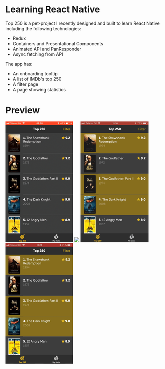 # Learning React Native

Top 250 is a pet-project I recently designed and built to learn React Native including the following technologies:
- Redux
- Containers and Presentational Components
- Animated API and PanResponder
- Async fetching from API

The app has:
- An onboarding tooltip
- A list of IMDb's top 250
- A filter page
- A page showing statistics

# Preview
<p>
    <img src="app/assets/images/github-readme/onboarding.gif" width="216">
    <img src="app/assets/images/github-readme/swipe.gif" width="216">
    <img src="app/assets/images/github-readme/filter.gif" width="216">
    <img src="app/assets/images/github-readme/my-stats.gif" width="216">
</p>

